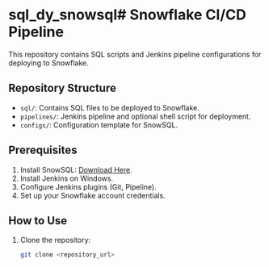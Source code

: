 # sql_dy_snowsql# Snowflake CI/CD Pipeline

This repository contains SQL scripts and Jenkins pipeline configurations for deploying to Snowflake.

## Repository Structure
- `sql/`: Contains SQL files to be deployed to Snowflake.
- `pipelines/`: Jenkins pipeline and optional shell script for deployment.
- `configs/`: Configuration template for SnowSQL.

## Prerequisites
1. Install SnowSQL: [Download Here](https://docs.snowflake.com/en/user-guide/snowsql.html).
2. Install Jenkins on Windows.
3. Configure Jenkins plugins (Git, Pipeline).
4. Set up your Snowflake account credentials.

## How to Use
1. Clone the repository:
   ```bash
   git clone <repository_url>
